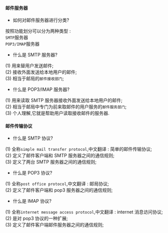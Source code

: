 #### 邮件服务器

- 如何对邮件服务器进行分类?

按照功能划分可以分为两种类型 :  
`SMTP`服务器  
`POP3/IMAP`服务器

- 什么是 SMTP 服务器?

(1) 用来替用户发送邮件;  
(2) 接收外面发送给本地用户的邮件;  
(3) 相当于邮局的`邮件接收部门`;

- 什么是 POP3/IMAP 服务器?

(1) 用来读取 SMTP 服务器接收外面发送给本地用户的邮件;  
(2) 相当于邮局中专门为前来取邮件的用户服务的`邮件服务部门`;  
(3) 个人理解,它就是帮助用户读取接收邮件的服务器.

#### 邮件传输协议

- 什么是 SMTP 协议?

(1) 全称`simple mail transfer protocol`,中文翻译 : 简单的邮件传输协议;  
(2) 定义了邮件客户端和 SMTP 服务器之间的通信规则;  
(3) 定义了两台 SMTP 服务器之间的通信规则;

- 什么是 POP3 协议?

(1) 全称`post office protocol`,中文翻译 : 邮局协议;  
(2) 定义了邮件客户端和 pop3 服务器之间的通信规则;

- 什么是 IMAP 协议?

(1) 全称`internet message access protocol`,中文翻译 : internet 消息访问协议;  
(2) 是对 pop3 协议的一种扩展;  
(3) 定义了邮件客户端邮件服务器之间的通信规则;

